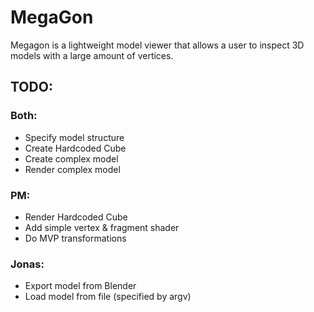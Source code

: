# MegaGon
Megagon is a lightweight model viewer that allows a user to inspect 3D models with a large amount of vertices.

## TODO:
### Both:
* Specify model structure
* Create Hardcoded Cube
* Create complex model
* Render complex model

### PM:
* Render Hardcoded Cube
* Add simple vertex & fragment shader
* Do MVP transformations

### Jonas:
* Export model from Blender 
* Load model from file (specified by argv)

